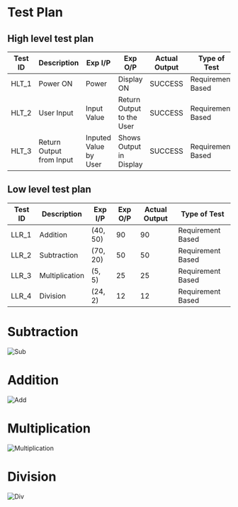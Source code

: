 
# Test Plan
## High level test plan
|Test ID | Description | Exp I/P | Exp O/P | Actual Output | Type of Test
|--------|-------------|---------|---------|------------|-------------
| HLT_1 | Power ON | Power | Display ON | SUCCESS | Requirement Based 
| HLT_2 | User Input | Input Value | Return Output to the User | SUCCESS | Requirement Based            
| HLT_3 | Return Output from Input | Inputed Value by User | Shows Output in Display | SUCCESS | Requirement Based

## Low level test plan
|Test ID | Description | Exp I/P | Exp O/P | Actual Output | Type of Test
|--------|-------------|---------|---------|------------|-------------
| LLR_1 | Addition | (40, 50) | 90 | 90 | Requirement Based        
| LLR_2 | Subtraction | (70, 20) | 50 | 50 | Requirement Based        
| LLR_3 | Multiplication | (5, 5) | 25 | 25 | Requirement Based         
| LLR_4 | Division | (24, 2) | 12 | 12 | Requirement Based

# Subtraction
![Sub](https://user-images.githubusercontent.com/94363214/144429086-9b12e98b-aa94-4768-b50d-8ad4a5ebc68d.png)

# Addition
![Add](https://user-images.githubusercontent.com/94363214/144429103-a3287618-7549-4543-be84-00cdc4f6844a.png)

# Multiplication
![Multiplication](https://user-images.githubusercontent.com/94363214/144429112-e00525da-5dc0-4d79-8f67-39cd839b62a2.png)

# Division
![Div](https://user-images.githubusercontent.com/94363214/144429122-7948171c-d823-471f-af27-398f64c8cb0e.png)
